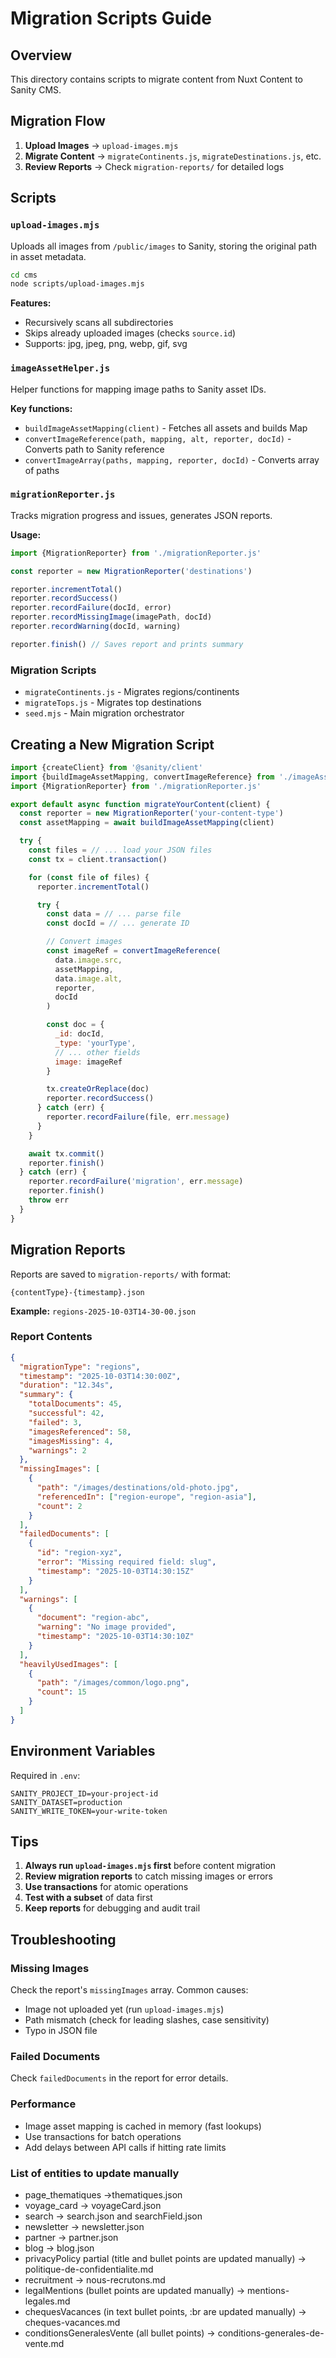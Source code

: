 # Migration Scripts Guide

## Overview

This directory contains scripts to migrate content from Nuxt Content to Sanity CMS.

## Migration Flow

1. **Upload Images** → `upload-images.mjs`
2. **Migrate Content** → `migrateContinents.js`, `migrateDestinations.js`, etc.
3. **Review Reports** → Check `migration-reports/` for detailed logs

## Scripts

### `upload-images.mjs`

Uploads all images from `/public/images` to Sanity, storing the original path in asset metadata.

```bash
cd cms
node scripts/upload-images.mjs
```

**Features:**
- Recursively scans all subdirectories
- Skips already uploaded images (checks `source.id`)
- Supports: jpg, jpeg, png, webp, gif, svg

### `imageAssetHelper.js`

Helper functions for mapping image paths to Sanity asset IDs.

**Key functions:**
- `buildImageAssetMapping(client)` - Fetches all assets and builds Map
- `convertImageReference(path, mapping, alt, reporter, docId)` - Converts path to Sanity reference
- `convertImageArray(paths, mapping, reporter, docId)` - Converts array of paths

### `migrationReporter.js`

Tracks migration progress and issues, generates JSON reports.

**Usage:**
```javascript
import {MigrationReporter} from './migrationReporter.js'

const reporter = new MigrationReporter('destinations')

reporter.incrementTotal()
reporter.recordSuccess()
reporter.recordFailure(docId, error)
reporter.recordMissingImage(imagePath, docId)
reporter.recordWarning(docId, warning)

reporter.finish() // Saves report and prints summary
```

### Migration Scripts

- `migrateContinents.js` - Migrates regions/continents
- `migrateTops.js` - Migrates top destinations
- `seed.mjs` - Main migration orchestrator

## Creating a New Migration Script

```javascript
import {createClient} from '@sanity/client'
import {buildImageAssetMapping, convertImageReference} from './imageAssetHelper.js'
import {MigrationReporter} from './migrationReporter.js'

export default async function migrateYourContent(client) {
  const reporter = new MigrationReporter('your-content-type')
  const assetMapping = await buildImageAssetMapping(client)

  try {
    const files = // ... load your JSON files
    const tx = client.transaction()

    for (const file of files) {
      reporter.incrementTotal()

      try {
        const data = // ... parse file
        const docId = // ... generate ID

        // Convert images
        const imageRef = convertImageReference(
          data.image.src,
          assetMapping,
          data.image.alt,
          reporter,
          docId
        )

        const doc = {
          _id: docId,
          _type: 'yourType',
          // ... other fields
          image: imageRef
        }

        tx.createOrReplace(doc)
        reporter.recordSuccess()
      } catch (err) {
        reporter.recordFailure(file, err.message)
      }
    }

    await tx.commit()
    reporter.finish()
  } catch (err) {
    reporter.recordFailure('migration', err.message)
    reporter.finish()
    throw err
  }
}
```

## Migration Reports

Reports are saved to `migration-reports/` with format:
```
{contentType}-{timestamp}.json
```

**Example:** `regions-2025-10-03T14-30-00.json`

### Report Contents

```json
{
  "migrationType": "regions",
  "timestamp": "2025-10-03T14:30:00Z",
  "duration": "12.34s",
  "summary": {
    "totalDocuments": 45,
    "successful": 42,
    "failed": 3,
    "imagesReferenced": 58,
    "imagesMissing": 4,
    "warnings": 2
  },
  "missingImages": [
    {
      "path": "/images/destinations/old-photo.jpg",
      "referencedIn": ["region-europe", "region-asia"],
      "count": 2
    }
  ],
  "failedDocuments": [
    {
      "id": "region-xyz",
      "error": "Missing required field: slug",
      "timestamp": "2025-10-03T14:30:15Z"
    }
  ],
  "warnings": [
    {
      "document": "region-abc",
      "warning": "No image provided",
      "timestamp": "2025-10-03T14:30:10Z"
    }
  ],
  "heavilyUsedImages": [
    {
      "path": "/images/common/logo.png",
      "count": 15
    }
  ]
}
```

## Environment Variables

Required in `.env`:

```
SANITY_PROJECT_ID=your-project-id
SANITY_DATASET=production
SANITY_WRITE_TOKEN=your-write-token
```

## Tips

1. **Always run `upload-images.mjs` first** before content migration
2. **Review migration reports** to catch missing images or errors
3. **Use transactions** for atomic operations
4. **Test with a subset** of data first
5. **Keep reports** for debugging and audit trail

## Troubleshooting

### Missing Images
Check the report's `missingImages` array. Common causes:
- Image not uploaded yet (run `upload-images.mjs`)
- Path mismatch (check for leading slashes, case sensitivity)
- Typo in JSON file

### Failed Documents
Check `failedDocuments` in the report for error details.

### Performance
- Image asset mapping is cached in memory (fast lookups)
- Use transactions for batch operations
- Add delays between API calls if hitting rate limits


### List of entities to update manually

- page_thematiques ->thematiques.json
- voyage_card -> voyageCard.json
- search -> search.json and searchField.json
- newsletter -> newsletter.json
- partner -> partner.json
- blog -> blog.json
- privacyPolicy partial (title and bullet points are updated manually) -> politique-de-confidentialite.md
- recruitment -> nous-recrutons.md
- legalMentions (bullet points are updated manually) -> mentions-legales.md
- chequesVacances (in text bullet points, :br are updated manually) -> cheques-vacances.md
- conditionsGeneralesVente (all bullet points) -> conditions-generales-de-vente.md
